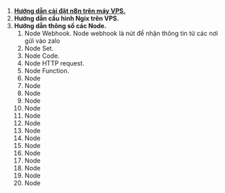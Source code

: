 1. [**Hướng dẫn cài đặt n8n trên máy VPS.**](docs/huong_dan_cai_dat_n8n/readme.md)
2. **Hướng dẫn cấu hình Ngix trên VPS.**
3. **Hướng dẫn thông số các Node.**
   1. Node Webhook.
Node webhook là nút để nhận thông tin từ các nơi gửi vào zalo
   2. Node Set.
   3. Node Code.
   4. Node HTTP request.
   5. Node Function.
   6. Node
   7. Node
   8. Node
   9. Node
   10. Node
   11. Node
   12. Node
   13. Node
   14. Node
   15. Node
   16. Node
   17. Node
   18. Node
   19. Node
   20. Node  
   
